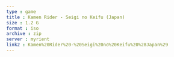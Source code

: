 ```yaml
---
type : game
title : Kamen Rider - Seigi no Keifu (Japan)
size : 1.2 G
format : iso
archive : zip
server : myrient
link2 : Kamen%20Rider%20-%20Seigi%20no%20Keifu%20%28Japan%29
---
```

